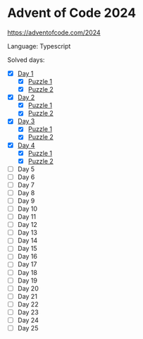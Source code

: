 # Advent of Code 2024

https://adventofcode.com/2024

Language: Typescript

Solved days:

- [x] [Day 1](./tasks/day01/)
  - [x] [Puzzle 1](./tasks/day01/puzzle1/algorithm.ts)
  - [x] [Puzzle 2](./tasks/day01/puzzle2/algorithm.ts)
- [x] [Day 2](./tasks/day02/)
  - [x] [Puzzle 1](./tasks/day02/puzzle1/algorithm.ts)
  - [x] [Puzzle 2](./tasks/day02/puzzle2/algorithm.ts)
- [x] [Day 3](./tasks/day03/)
  - [x] [Puzzle 1](./tasks/day03/puzzle1/algorithm.ts)
  - [x] [Puzzle 2](./tasks/day03/puzzle2/algorithm.ts)
- [x] [Day 4](./tasks/day04/)
  - [x] [Puzzle 1](./tasks/day04/puzzle1/algorithm.ts)
  - [x] [Puzzle 2](./tasks/day04/puzzle2/algorithm.ts)
- [ ] Day 5
- [ ] Day 6
- [ ] Day 7
- [ ] Day 8
- [ ] Day 9
- [ ] Day 10
- [ ] Day 11
- [ ] Day 12
- [ ] Day 13
- [ ] Day 14
- [ ] Day 15
- [ ] Day 16
- [ ] Day 17
- [ ] Day 18
- [ ] Day 19
- [ ] Day 20
- [ ] Day 21
- [ ] Day 22
- [ ] Day 23
- [ ] Day 24
- [ ] Day 25
